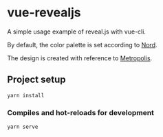 # vue-revealjs

A simple usage example of reveal.js with vue-cli.

By default, the color palette is set according to [Nord](https://www.nordtheme.com/).

The design is created with reference to [Metropolis](https://github.com/matze/mtheme).

## Project setup
```
yarn install
```

### Compiles and hot-reloads for development
```
yarn serve
```
